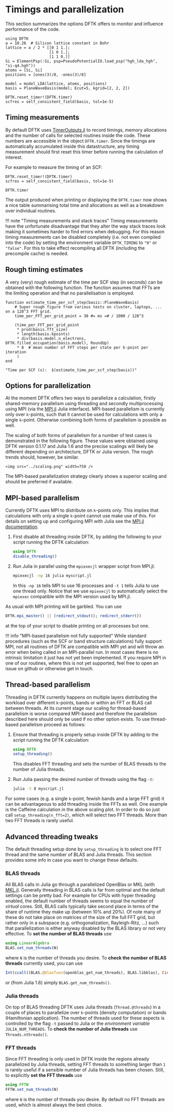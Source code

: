 # Timings and parallelization

This section summarizes the options DFTK offers
to monitor and influence performance of the code.

```@setup parallelization
using DFTK
a = 10.26  # Silicon lattice constant in Bohr
lattice = a / 2 * [[0 1 1.];
                   [1 0 1.];
                   [1 1 0.]]
Si = ElementPsp(:Si, psp=PseudoPotentialIO.load_psp("hgh_lda_hgh", "si-q4.hgh"))
atoms = [Si, Si]
positions = [ones(3)/8, -ones(3)/8]

model = model_LDA(lattice, atoms, positions)
basis = PlaneWaveBasis(model; Ecut=5, kgrid=[2, 2, 2])

DFTK.reset_timer!(DFTK.timer)
scfres = self_consistent_field(basis, tol=1e-5)
```

## Timing measurements

By default DFTK uses [TimerOutputs.jl](https://github.com/KristofferC/TimerOutputs.jl)
to record timings, memory allocations and the number of calls
for selected routines inside the code. These numbers are accessible
in the object `DFTK.timer`. Since the timings are automatically accumulated
inside this datastructure, any timing measurement should first reset
this timer before running the calculation of interest.

For example to measure the timing of an SCF:
```@example parallelization
DFTK.reset_timer!(DFTK.timer)
scfres = self_consistent_field(basis, tol=1e-5)

DFTK.timer
```
The output produced when printing or displaying the `DFTK.timer`
now shows a nice table summarising total time and allocations as well
as a breakdown over individual routines.


!!! note "Timing measurements and stack traces"
    Timing measurements have the unfortunate disadvantage that they
    alter the way stack traces look making it sometimes harder to find
    errors when debugging.
    For this reason timing measurements can be disabled completely
    (i.e. not even compiled into the code) by setting the environment variable
    `DFTK_TIMING` to `"0"` or `"false"`.
    For this to take effect recompiling all DFTK (including the precompile cache)
    is needed.

## Rough timing estimates
A very (very) rough estimate of the time per SCF step (in seconds)
can be obtained with the following function. The function assumes
that FFTs are the limiting operation and that no parallelisation is employed.

```@example parallelization
function estimate_time_per_scf_step(basis::PlaneWaveBasis)
    # Super rough figure from various tests on cluster, laptops, ... on a 128^3 FFT grid.
    time_per_FFT_per_grid_point = 30 #= ms =# / 1000 / 128^3

    (time_per_FFT_per_grid_point
     * prod(basis.fft_size)
     * length(basis.kpoints)
     * div(basis.model.n_electrons, DFTK.filled_occupation(basis.model), RoundUp)
     * 8  # mean number of FFT steps per state per k-point per iteration
     )
end

"Time per SCF (s):  $(estimate_time_per_scf_step(basis))"
```

## Options for parallelization
At the moment DFTK offers two ways to parallelize a calculation,
firstly shared-memory parallelism using threading
and secondly multiprocessing using MPI
(via the [MPI.jl](https://github.com/JuliaParallel/MPI.jl) Julia interface).
MPI-based parallelism is currently only over ``k``-points,
such that it cannot be used for calculations with only a single ``k``-point.
Otherwise combining both forms of parallelism is possible as well.

The scaling of both forms of parallelism for a number of test cases
is demonstrated in the following figure.
These values were obtained using DFTK version 0.1.17 and Julia 1.6
and the precise scalings will likely be different
depending on architecture, DFTK or Julia version.
The rough trends should, however, be similar.

```@raw html
<img src="../scaling.png" width=750 />
```

The MPI-based parallelization strategy clearly shows a superior scaling
and should be preferred if available.


## MPI-based parallelism
Currently DFTK uses MPI to distribute on ``k``-points only.
This implies that calculations with only a single ``k``-point
cannot use make use of this.
For details on setting up and configuring MPI with Julia
see the [MPI.jl documentation](https://juliaparallel.github.io/MPI.jl/stable/configuration).

1. First disable all threading inside DFTK, by adding the
   following to your script running the DFTK calculation:
   ```julia
   using DFTK
   disable_threading()
   ```

2. Run Julia in parallel using the `mpiexecjl` wrapper script from MPI.jl:
   ```sh
   mpiexecjl -np 16 julia myscript.jl
   ```
   In this `-np 16` tells MPI to use 16 processes and `-t 1` tells Julia
   to use one thread only.
   Notice that we use `mpiexecjl` to automatically select the `mpiexec`
   compatible with the MPI version used by MPI.jl.

As usual with MPI printing will be garbled. You can use
```julia
DFTK.mpi_master() || (redirect_stdout(); redirect_stderr())
```
at the top of your script to disable printing on all processes but one.

!!! info "MPI-based parallelism not fully supported"
    While standard procedures (such as the SCF or band structure calculations)
    fully support MPI, not all routines of DFTK are compatible with MPI yet
    and will throw an error when being called in an MPI-parallel run.
    In most cases there is no intrinsic limitation it just has not yet been
    implemented. If you require MPI in one of our routines, where this is not
    yet supported, feel free to open an issue on github or otherwise get in touch.

## Thread-based parallelism
Threading in DFTK currently happens on multiple layers
distributing the workload
over different ``k``-points, bands or within
an FFT or BLAS call between threads.
At its current stage our scaling for thread-based parallelism
is worse compared MPI-based and therefore the parallelism
described here should
only be used if no other option exists.
To use thread-based parallelism proceed as follows:

1. Ensure that threading is properly setup inside DFTK by adding
   to the script running the DFTK calculation:
   ```julia
   using DFTK
   setup_threading()
   ```
   This disables FFT threading and sets the number of
   BLAS threads to the number of Julia threads.

2. Run Julia passing the desired number of threads using the flag `-t`:
   ```sh
   julia -t 8 myscript.jl
   ```

For some cases (e.g. a single ``k``-point, fewish bands and a large FFT grid)
it can be advantageous to add threading inside the FFTs as well. One example
is the Caffeine calculation in the above scaling plot. In order to do so
just call `setup_threading(n_fft=2)`, which will select two FFT threads.
More than two FFT threads is rarely useful.

## Advanced threading tweaks
The default threading setup done by `setup_threading` is to select
one FFT thread and the same number of BLAS and Julia threads.
This section provides some info in case you want to change these defaults.

### BLAS threads
All BLAS calls in Julia go through a parallelized OpenBlas
or MKL (with [MKL.jl](https://github.com/JuliaComputing/MKL.jl).
Generally threading in BLAS calls is far from optimal and
the default settings can be pretty bad.
For example for CPUs with hyper threading enabled,
the default number of threads seems to equal the number of *virtual* cores.
Still, BLAS calls typically take second place
in terms of the share of runtime they make up (between 10% and 20%).
Of note many of these do not take place on matrices of the size
of the full FFT grid, but rather only in a subspace
(e.g. orthogonalization, Rayleigh-Ritz, ...)
such that parallelization is either anyway disabled by the BLAS library
or not very effective.
To **set the number of BLAS threads** use
```julia
using LinearAlgebra
BLAS.set_num_threads(N)
```
where `N` is the number of threads you desire.
To **check the number of BLAS threads** currently used, you can use
```julia
Int(ccall((BLAS.@blasfunc(openblas_get_num_threads), BLAS.libblas), Cint, ()))
```
or (from Julia 1.6) simply `BLAS.get_num_threads()`.

### Julia threads
On top of BLAS threading DFTK uses Julia threads (`Thread.@threads`)
in a couple of places to parallelize over ``k``-points (density computation)
or bands (Hamiltonian application).
The number of threads used for these aspects is controlled by the
flag `-t` passed to Julia or the *environment variable* `JULIA_NUM_THREADS`.
To **check the number of Julia threads** use `Threads.nthreads()`.

### FFT threads
Since FFT threading is only used in DFTK inside the regions already parallelized
by Julia threads, setting FFT threads to something larger than `1` is
rarely useful if a sensible number of Julia threads has been chosen.
Still, to explicitly **set the FFT threads** use
```julia
using FFTW
FFTW.set_num_threads(N)
```
where `N` is the number of threads you desire.
By default no FFT threads are used, which is almost always the best choice.
